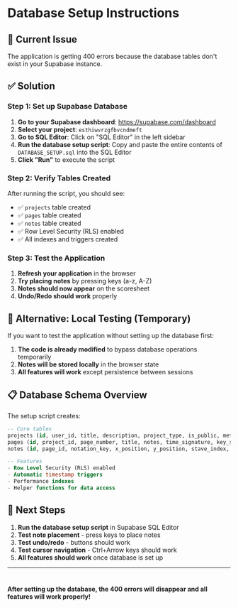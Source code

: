 # Database Setup Instructions

## 🚨 Current Issue

The application is getting 400 errors because the database tables don't exist in your Supabase instance.

## ✅ Solution

### Step 1: Set up Supabase Database

1. **Go to your Supabase dashboard**: https://supabase.com/dashboard
2. **Select your project**: `esthiwvrzgfbvcndmeft`
3. **Go to SQL Editor**: Click on "SQL Editor" in the left sidebar
4. **Run the database setup script**: Copy and paste the entire contents of `DATABASE_SETUP.sql` into the SQL Editor
5. **Click "Run"** to execute the script

### Step 2: Verify Tables Created

After running the script, you should see:

- ✅ `projects` table created
- ✅ `pages` table created
- ✅ `notes` table created
- ✅ Row Level Security (RLS) enabled
- ✅ All indexes and triggers created

### Step 3: Test the Application

1. **Refresh your application** in the browser
2. **Try placing notes** by pressing keys (a-z, A-Z)
3. **Notes should now appear** on the scoresheet
4. **Undo/Redo should work** properly

## 🔧 Alternative: Local Testing (Temporary)

If you want to test the application without setting up the database first:

1. **The code is already modified** to bypass database operations temporarily
2. **Notes will be stored locally** in the browser state
3. **All features will work** except persistence between sessions

## 📋 Database Schema Overview

The setup script creates:

```sql
-- Core tables
projects (id, user_id, title, description, project_type, is_public, metadata, timestamps)
pages (id, project_id, page_number, title, notes, time_signature, key_signature, tempo, positions)
notes (id, page_id, notation_key, x_position, y_position, stave_index, octave, stem_direction)

-- Features
- Row Level Security (RLS) enabled
- Automatic timestamp triggers
- Performance indexes
- Helper functions for data access
```

## 🎯 Next Steps

1. **Run the database setup script** in Supabase SQL Editor
2. **Test note placement** - press keys to place notes
3. **Test undo/redo** - buttons should work
4. **Test cursor navigation** - Ctrl+Arrow keys should work
5. **All features should work** once database is set up

---

#

**After setting up the database, the 400 errors will disappear and all features will work properly!**
